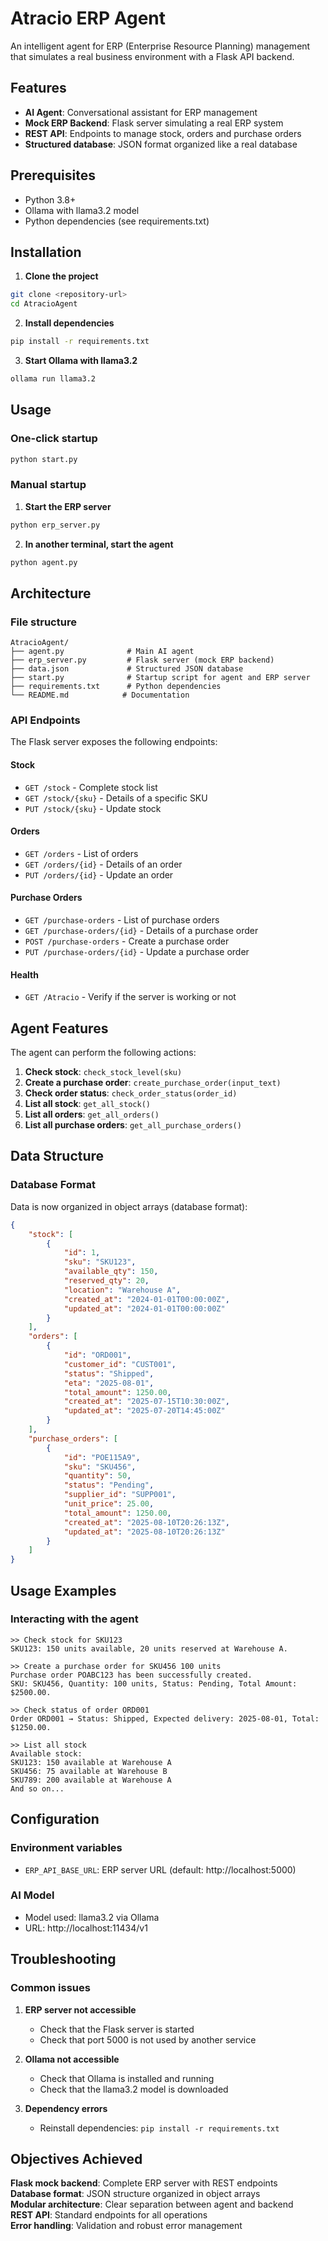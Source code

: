 # Atracio ERP Agent

An intelligent agent for ERP (Enterprise Resource Planning) management that simulates a real business environment with a Flask API backend.

##  Features

- **AI Agent**: Conversational assistant for ERP management
- **Mock ERP Backend**: Flask server simulating a real ERP system
- **REST API**: Endpoints to manage stock, orders and purchase orders
- **Structured database**: JSON format organized like a real database

##  Prerequisites

- Python 3.8+
- Ollama with llama3.2 model
- Python dependencies (see requirements.txt)

##  Installation

1. **Clone the project**
```bash
git clone <repository-url>
cd AtracioAgent
```

2. **Install dependencies**
```bash
pip install -r requirements.txt
```

3. **Start Ollama with llama3.2**
```bash
ollama run llama3.2
```

##  Usage

### One-click startup 
```bash
python start.py
```

### Manual startup

1. **Start the ERP server**
```bash
python erp_server.py
```

2. **In another terminal, start the agent**
```bash
python agent.py
```

##  Architecture

### File structure
```
AtracioAgent/
├── agent.py              # Main AI agent
├── erp_server.py         # Flask server (mock ERP backend)
├── data.json             # Structured JSON database
├── start.py              # Startup script for agent and ERP server
├── requirements.txt      # Python dependencies
└── README.md            # Documentation
```

### API Endpoints

The Flask server exposes the following endpoints:

#### Stock
- `GET /stock` - Complete stock list
- `GET /stock/{sku}` - Details of a specific SKU
- `PUT /stock/{sku}` - Update stock

#### Orders
- `GET /orders` - List of orders
- `GET /orders/{id}` - Details of an order
- `PUT /orders/{id}` - Update an order

#### Purchase Orders
- `GET /purchase-orders` - List of purchase orders
- `GET /purchase-orders/{id}` - Details of a purchase order
- `POST /purchase-orders` - Create a purchase order
- `PUT /purchase-orders/{id}` - Update a purchase order

#### Health
- `GET /Atracio` - Verify if the server is working or not

## Agent Features

The agent can perform the following actions:

1. **Check stock**: `check_stock_level(sku)`
2. **Create a purchase order**: `create_purchase_order(input_text)`
3. **Check order status**: `check_order_status(order_id)`
4. **List all stock**: `get_all_stock()`
5. **List all orders**: `get_all_orders()`
6. **List all purchase orders**: `get_all_purchase_orders()`

## Data Structure

### Database Format
Data is now organized in object arrays (database format):

```json
{
    "stock": [
        {
            "id": 1,
            "sku": "SKU123",
            "available_qty": 150,
            "reserved_qty": 20,
            "location": "Warehouse A",
            "created_at": "2024-01-01T00:00:00Z",
            "updated_at": "2024-01-01T00:00:00Z"
        }
    ],
    "orders": [
        {
            "id": "ORD001",
            "customer_id": "CUST001",
            "status": "Shipped",
            "eta": "2025-08-01",
            "total_amount": 1250.00,
            "created_at": "2025-07-15T10:30:00Z",
            "updated_at": "2025-07-20T14:45:00Z"
        }
    ],
    "purchase_orders": [
        {
            "id": "POE115A9",
            "sku": "SKU456",
            "quantity": 50,
            "status": "Pending",
            "supplier_id": "SUPP001",
            "unit_price": 25.00,
            "total_amount": 1250.00,
            "created_at": "2025-08-10T20:26:13Z",
            "updated_at": "2025-08-10T20:26:13Z"
        }
    ]
}
```

##  Usage Examples

### Interacting with the agent
```
>> Check stock for SKU123
SKU123: 150 units available, 20 units reserved at Warehouse A.

>> Create a purchase order for SKU456 100 units
Purchase order POABC123 has been successfully created.
SKU: SKU456, Quantity: 100 units, Status: Pending, Total Amount: $2500.00.

>> Check status of order ORD001
Order ORD001 → Status: Shipped, Expected delivery: 2025-08-01, Total: $1250.00.

>> List all stock
Available stock:
SKU123: 150 available at Warehouse A
SKU456: 75 available at Warehouse B
SKU789: 200 available at Warehouse A
And so on...
```

## Configuration

### Environment variables
- `ERP_API_BASE_URL`: ERP server URL (default: http://localhost:5000)

### AI Model
- Model used: llama3.2 via Ollama
- URL: http://localhost:11434/v1

## Troubleshooting

### Common issues

1. **ERP server not accessible**
   - Check that the Flask server is started
   - Check that port 5000 is not used by another service

2. **Ollama not accessible**
   - Check that Ollama is installed and running
   - Check that the llama3.2 model is downloaded

3. **Dependency errors**
   - Reinstall dependencies: `pip install -r requirements.txt`


## Objectives Achieved

 **Flask mock backend**: Complete ERP server with REST endpoints  
 **Database format**: JSON structure organized in object arrays  
 **Modular architecture**: Clear separation between agent and backend  
 **REST API**: Standard endpoints for all operations  
 **Error handling**: Validation and robust error management